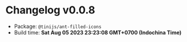 # Changelog v0.0.8

- Package: `@tinijs/ant-filled-icons`
- Build time: **Sat Aug 05 2023 23:23:08 GMT+0700 (Indochina Time)**

